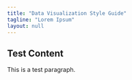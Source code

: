 ```yaml
---
title: "Data Visualization Style Guide"
tagline: "Lorem Ipsum"
layout: null
---
```


## Test Content

This is a test paragraph.
